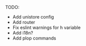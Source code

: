 TODO:

- Add unistore config
- Add router
- Fix eslint warnings for h variable
- Add i18n?
- Add plop commands
